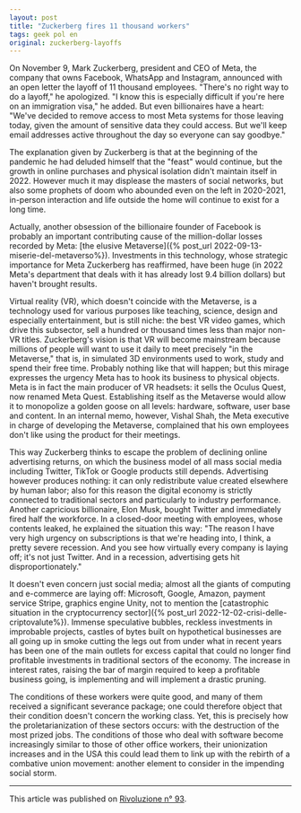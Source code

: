 ```yaml
---
layout: post
title: "Zuckerberg fires 11 thousand workers"
tags: geek pol en
original: zuckerberg-layoffs
---
```

On November 9, Mark Zuckerberg, president and CEO of Meta, the company that owns Facebook, WhatsApp and Instagram, announced with an open letter the layoff of 11 thousand employees. "There's no right way to do a layoff," he apologized. "I know this is especially difficult if you're here on an immigration visa," he added. But even billionaires have a heart: "We've decided to remove access to most Meta systems for those leaving today, given the amount of sensitive data they could access. But we'll keep email addresses active throughout the day so everyone can say goodbye."

The explanation given by Zuckerberg is that at the beginning of the pandemic he had deluded himself that the "feast" would continue, but the growth in online purchases and physical isolation didn't maintain itself in 2022. However much it may displease the masters of social networks, but also some prophets of doom who abounded even on the left in 2020-2021, in-person interaction and life outside the home will continue to exist for a long time.

Actually, another obsession of the billionaire founder of Facebook is probably an important contributing cause of the million-dollar losses recorded by Meta: [the elusive Metaverse]({% post_url 2022-09-13-miserie-del-metaverso%}). Investments in this technology, whose strategic importance for Meta Zuckerberg has reaffirmed, have been huge (in 2022 Meta's department that deals with it has already lost 9.4 billion dollars) but haven't brought results.

Virtual reality (VR), which doesn't coincide with the Metaverse, is a technology used for various purposes like teaching, science, design and especially entertainment, but is still niche: the best VR video games, which drive this subsector, sell a hundred or thousand times less than major non-VR titles. Zuckerberg's vision is that VR will become mainstream because millions of people will want to use it daily to meet precisely "in the Metaverse," that is, in simulated 3D environments used to work, study and spend their free time. Probably nothing like that will happen; but this mirage expresses the urgency Meta has to hook its business to physical objects. Meta is in fact the main producer of VR headsets: it sells the Oculus Quest, now renamed Meta Quest. Establishing itself as the Metaverse would allow it to monopolize a golden goose on all levels: hardware, software, user base and content. In an internal memo, however, Vishal Shah, the Meta executive in charge of developing the Metaverse, complained that his own employees don't like using the product for their meetings.

This way Zuckerberg thinks to escape the problem of declining online advertising returns, on which the business model of all mass social media including Twitter, TikTok or Google products still depends. Advertising however produces nothing: it can only redistribute value created elsewhere by human labor; also for this reason the digital economy is strictly connected to traditional sectors and particularly to industry performance. Another capricious billionaire, Elon Musk, bought Twitter and immediately fired half the workforce. In a closed-door meeting with employees, whose contents leaked, he explained the situation this way: "The reason I have very high urgency on subscriptions is that we're heading into, I think, a pretty severe recession. And you see how virtually every company is laying off; it's not just Twitter. And in a recession, advertising gets hit disproportionately."

It doesn't even concern just social media; almost all the giants of computing and e-commerce are laying off: Microsoft, Google, Amazon, payment service Stripe, graphics engine Unity, not to mention the [catastrophic situation in the cryptocurrency sector]({% post_url 2022-12-02-crisi-delle-criptovalute%}). Immense speculative bubbles, reckless investments in improbable projects, castles of bytes built on hypothetical businesses are all going up in smoke cutting the legs out from under what in recent years has been one of the main outlets for excess capital that could no longer find profitable investments in traditional sectors of the economy. The increase in interest rates, raising the bar of margin required to keep a profitable business going, is implementing and will implement a drastic pruning.

The conditions of these workers were quite good, and many of them received a significant severance package; one could therefore object that their condition doesn't concern the working class. Yet, this is precisely how the proletarianization of these sectors occurs: with the destruction of the most prized jobs. The conditions of those who deal with software become increasingly similar to those of other office workers, their unionization increases and in the USA this could lead them to link up with the rebirth of a combative union movement: another element to consider in the impending social storm.

***

This article was published on [Rivoluzione n° 93](https://www.rivoluzione.red/rivoluzione-n-93/).